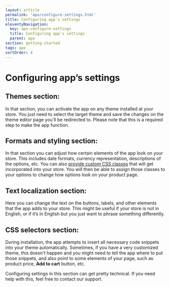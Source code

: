 ```yaml
---
layout: article
permalink: 'apo/configure-settings.html'
title: Configuring app's settings
eleventyNavigation:
  key: apo-configure-settings
  title: Configuring app's settings
  parent: apo
section: getting-started
tags: apo
sortOrder: 4
---
```


# Configuring app’s settings

## **Themes** section:
In that section, you can activate the app on any theme installed at your store. You just need to select the target theme and save the changes on the theme editor page you’ll be redirected to.
Please note that this is a required step to make the app function.

## **Formats and styling** section: 
In that section you can adjust how certain elements of the app look on your store. This includes date formats, currency representation, descriptions of the options, etc. You can also [provide custom CSS classes](customize-options-design.html) that will get incorporated into your store. You will then be able to assign those classes to your options to change how options look on your product page. 

## **Text localization** section:
Here you can change the text on the buttons, labels, and other elements that the app adds to your store. This might be useful if your store is not in English, or if it’s in English but you just want to phrase something differently.

## **CSS selectors** section: 
During installation, the app attempts to insert all necessary code snippets into your theme automatically. Sometimes, if you have a very customized theme, this doesn't happen and you might need to tell the app where to put those snippets, and also point to some elements of your page, such as product price, **Add to cart** button, etc. 

Configuring settings in this section can get pretty technical. If you need help with this, feel free to contact our support.
